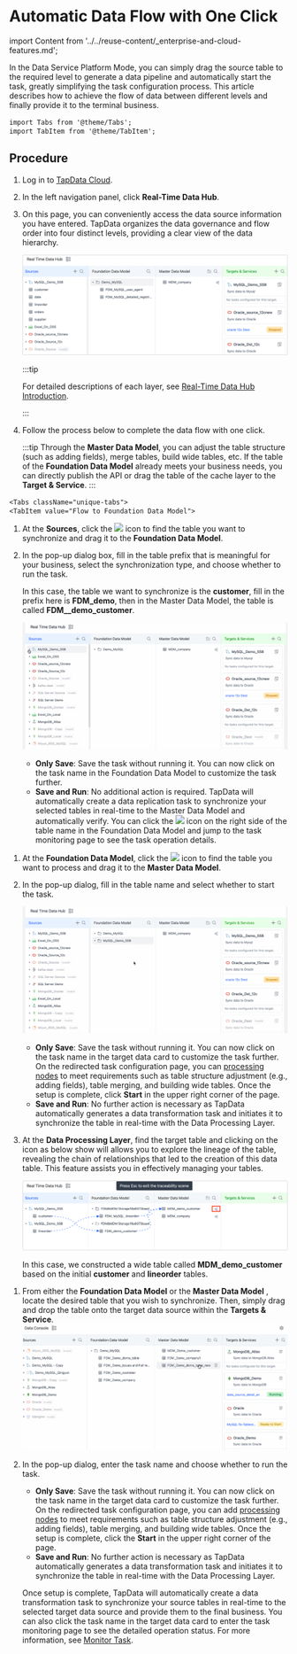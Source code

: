 # Automatic Data Flow with One Click

import Content from '../../reuse-content/_enterprise-and-cloud-features.md';

<Content />

In the Data Service Platform Mode, you can simply drag the source table to the required level to generate a data pipeline and automatically start the task, greatly simplifying the task configuration process. This article describes how to achieve the flow of data between different levels and finally provide it to the terminal business.

```mdx-code-block
import Tabs from '@theme/Tabs';
import TabItem from '@theme/TabItem';
```


## Procedure

1. Log in to [TapData Cloud](https://cloud.tapdata.io/).

2. In the left navigation panel, click **Real-Time Data Hub**.

3. On this page, you can conveniently access the data source information you have entered. TapData organizes the data governance and flow order into four distinct levels, providing a clear view of the data hierarchy.

   ![Data Service Platform Page](../../images/view_dashboard.png)

   :::tip

   For detailed descriptions of each layer, see [Real-Time Data Hub Introduction](daas-mode/enable-daas-mode.md).

   :::

4. Follow the process below to complete the data flow with one click.

   :::tip
   Through the **Master Data Model**, you can adjust the table structure (such as adding fields), merge tables, build wide tables, etc. If the table of the **Foundation Data Model** already meets your business needs, you can directly publish the API or drag the table of the cache layer to the **Target & Service**.
   :::

```mdx-code-block
<Tabs className="unique-tabs">
<TabItem value="Flow to Foundation Data Model">
```
1. At the <b>Sources</b>, click the <img src='/img/search_icon.png'></img> icon to find the table you want to synchronize and drag it to the **Foundation Data Model**.

2. In the pop-up dialog box,  fill in the table prefix that is meaningful for your business, select the synchronization type, and choose whether to run the task.

   In this case, the table we want to synchronize is the <b>customer</b>, fill in the prefix here is <b>FDM_demo</b>, then in the Master Data Model, the table is called <b>FDM__demo_customer</b>. 

   ![Create Task1](../../images/create_cache_task.gif)

   * **Only Save**: Save the task without running it. You can now click on the task name in the Foundation Data Model to customize the task further.
   * **Save and Run**: No additional action is required. TapData will automatically create a data replication task to synchronize your selected tables in real-time to the Master Data Model and automatically verify. You can click the <img src='/img/detail_icon.png'></img> icon on the right side of the table name in the Foundation Data Model and jump to the task monitoring page to see the task operation details.

   

</TabItem>

<TabItem value="Flow to Master Data Model">

1. At the **Foundation Data Model**, click the <img src='/img/search_icon.png'></img> icon to find the table you want to process and drag it to the **Master Data Model**.

2. In the pop-up dialog, fill in the table name and select whether to start the task.

   ![Create MDM Task](../../images/create_mdm_task.gif)

   * <b>Only Save</b>: Save the task without running it. You can now click on the task name in the target data card to customize the task further. On the redirected task configuration page, you can <a href="../data-development/process-node">processing nodes</a> to meet requirements such as table structure adjustment (e.g., adding fields), table merging, and building wide tables. Once the setup is complete, click <b>Start</b> in the upper right corner of the page. 
   * **Save and Run**: No further action is necessary as TapData automatically generates a data transformation task and initiates it to synchronize the table in real-time with the Data Processing Layer.

3. At the <b>Data Processing Layer</b>, find the target table and clicking on the icon as below show will allows you to explore the lineage of the table, revealing the chain of relationships that led to the creation of this data table. This feature assists you in effectively managing your tables.

   ![View Lineage](../../images/view_table_lineage.png)

   In this case, we constructed a wide table called **MDM_demo_customer** based on the initial **customer** and **lineorder** tables.

</TabItem>

<TabItem value="Flow to Target & Services">

1. From either the **Foundation Data Model** or the **Master Data Model** , locate the desired table that you wish to synchronize. Then, simply drag and drop the table onto the target data source within the **Targets & Service**.
   ![](../../images/analyze_customer.gif)

2. In the pop-up dialog, enter the task name and choose whether to run the task.

   * <b>Only Save</b>: Save the task without running it. You can now click on the task name in the target data card to customize the task further. On the redirected task configuration page, you can add [processing nodes](../data-pipeline/data-development/process-node.md) to meet requirements such as table structure adjustment (e.g., adding fields), table merging, and building wide tables. Once the setup is complete, click the <b>Start</b> in the upper right corner of the page.
   * <b>Save and Run</b>: No further action is necessary as TapData automatically generates a data transformation task and initiates it to synchronize the table in real-time with the Data Processing Layer.

   Once setup is complete, TapData will automatically create a data transformation task to synchronize your source tables in real-time to the selected target data source and provide them to the final business. You can also click the task name in the target data card to enter the task monitoring page to see the detailed operation status. For more information, see <a href="../data-development/monitor-task">Monitor Task</a>. 

</TabItem>

</Tabs>
